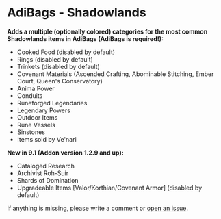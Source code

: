 # AdiBags - Shadowlands

**Adds a multiple (optionally colored) categories for the most common Shadowlands items in AdiBags (AdiBags is required!):**

* Cooked Food (disabled by default)
* Rings (disabled by default)
* Trinkets (disabled by default)
* Covenant Materials (Ascended Crafting, Abominable Stitching, Ember Court, Queen's Conservatory)
* Anima Power
* Conduits
* Runeforged Legendaries
* Legendary Powers
* Outdoor Items
* Rune Vessels
* Sinstones
* Items sold by Ve'nari

**New in 9.1 (Addon version 1.2.9 and up):**

* Cataloged Research
* Archivist Roh-Suir
* Shards of Domination
* Upgradeable Items [Valor/Korthian/Covenant Armor] (disabled by default)

If anything is missing, please write a comment or [open an issue](https://github.com/Zottelchen/adibags-shadowlands/issues).
